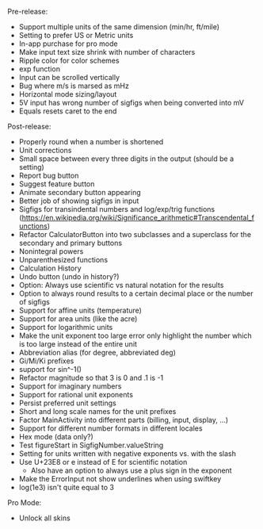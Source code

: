 Pre-release:
- Support multiple units of the same dimension (min/hr, ft/mile)
- Setting to prefer US or Metric units
- In-app purchase for pro mode
- Make input text size shrink with number of characters
- Ripple color for color schemes
- exp function
- Input can be scrolled vertically
- Bug where m/s is marsed as mHz
- Horizontal mode sizing/layout
- 5V input has wrong number of sigfigs when being converted into mV
- Equals resets caret to the end

Post-release:
- Properly round when a number is shortened
- Unit corrections
- Small space between every three digits in the output (should be a setting)
- Report bug button
- Suggest feature button
- Animate secondary button appearing
- Better job of showing sigfigs in input
- Sigfigs for transindental numbers and log/exp/trig functions (https://en.wikipedia.org/wiki/Significance_arithmetic#Transcendental_functions)
- Refactor CalculatorButton into two subclasses and a superclass for the secondary and primary buttons
- Nonintegral powers
- Unparenthesized functions
- Calculation History
- Undo button (undo in history?)
- Option: Always use scientific vs natural notation for the results
- Option to always round results to a certain decimal place or the number of sigfigs
- Support for affine units (temperature)
- Support for area units (like the acre)
- Support for logarithmic units
- Make the unit exponent too large error only highlight the number which is too large instead of the entire unit
- Abbreviation alias (for degree, abbreviated deg)
- Gi/Mi/Ki prefixes
- support for sin^-1()
- Refactor magnitude so that 3 is 0 and .1 is -1
- Support for imaginary numbers
- Support for rational unit exponents
- Persist preferred unit settings
- Short and long scale names for the unit prefixes
- Factor MainActivity into different parts (billing, input, display, ...)
- Support for different number formats in different locales
- Hex mode (data only?)
- Test figureStart in SigfigNumber.valueString
- Setting for units written with negative exponents vs. with the slash
- Use U+23E8 or e instead of E for scientific notation
  + Also have an option to always use a plus sign in the exponent
- Make the ErrorInput not show underlines when using swiftkey
- log(1e3) isn't quite equal to 3

Pro Mode:
- Unlock all skins